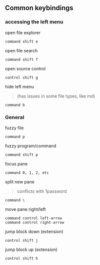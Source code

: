 ## Common keybindings

### accessing the left menu

open file explorer

```
command shift e
```

open file search

```
command shift f
```

open source control

```
control shift g
```

hide left menu

> (has issues in some file types, like md)

```
command b
```

### General

fuzzy file

```
command p
```

fuzzy program/command

```
command shift p
```

focus pane

```
command 0, 1, 2, etc
```

split new pane

> conflicts with 1password

```
command \
```

move pane right/left

```
command control left-arrow
command control right-arrow
```

jump block down (extension)

```
control shift j
```

jump block up (extension)

```
control shift h
```
